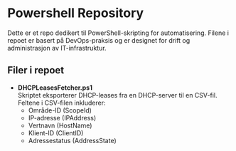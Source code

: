 # Powershell Repository

Dette er et repo dedikert til PowerShell-skripting for automatisering. Filene i repoet er basert på DevOps-praksis og er designet for drift og administrasjon av IT-infrastruktur.

## Filer i repoet

- **DHCPLeasesFetcher.ps1**  
  Skriptet eksporterer DHCP-leases fra en DHCP-server til en CSV-fil. Feltene i CSV-filen inkluderer:
  - Område-ID (ScopeId)
  - IP-adresse (IPAddress)
  - Vertnavn (HostName)
  - Klient-ID (ClientID)
  - Adressestatus (AddressState)
